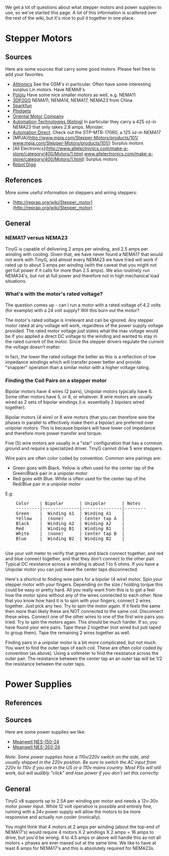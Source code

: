 We get a lot of questions about what stepper motors and power supplies to use, so we've started this page. A lot of this information is scattered over the rest of the wiki, but it's nice to pull it together in one place.

# Stepper Motors

## Sources

Here are some sources that carry some good motors. Please feel free to add your favorites.
* [Alltronics](http://www.alltronics.com/cgi-bin/category/55) See the OSM's in particular. Often have some interesting surplus Lin motors. Have NEMA8's
* [Pololu](http://www.pololu.com/category/87/stepper-motors) Have some nice smaller motors as well, e.g. NEMA11
* [3DP2GO](http://www.3dp2go.com/stepper-motor-c-68.html) NEMA11, NEMA14, NEMA17, NEMA23 from China
* [Sparkfun](https://www.sparkfun.com/categories/178)
* [Phidgets](http://www.phidgets.com/products.php?category=23)
* [Oriental Motor Company](http://www.omc-stepperonline.com/)
* [Automation Technologies (Keling)](http://www.automationtechnologiesinc.com/) In particular they carry a 425 oz-in NEMA23 that only takes 2.8 amps. Monster.
* [Automation Direct](http://www.automationdirect.com/adc/Shopping/Catalog/Motion_Control/Stepper_Systems). Check out the STP-MTR-17060, a 125 oz-in NEMA17
* [MPJA](http://www.mpja.com/Stepper-Motors/products/101/ www.mpja.com/Stepper-Motors/products/101/) Surplus motors
* [All Electronics](http://www.allelectronics.com/make-a-store/category/400/Motors/1.html www.allelectronics.com/make-a-store/category/400/Motors/1.html) Surplus motors
* [Robot Digg](http://robotdigg.com/category/13/More-than-3D-Printing)

## References

More some useful information on steppers and wiring steppers:
* [http://reprap.org/wiki/Stepper_motor](http://reprap.org/wiki/Stepper_motor)

## General

### NEMA17 versus NEMA23
TinyG is capable of delivering 2 amps per winding, and 2.5 amps per winding with cooling. Given that, we have never found a NEMA17 that would not work with TinyG, and almost every NEMA23 we have tried will work if rated up to about 3 amps per winding (with the caveat that you might not get full power if it calls for more than 2.5 amps). We also routinely run NEMA34's, but not at full power and therefore not in high mechanical load situations. 

### What's with the motor's rated voltage?
The question comes up - can I run a motor with a rated voltage of 4.2 volts (for example) with a 24 volt supply? Will this burn out the motor?

The motor's rated voltage is irrelevant and can be ignored. Any stepper motor rated at any voltage will work, regardless of the power supply voltage provided. The rated motor voltage just states what the max voltage would be if you applied a direct DC voltage to the winding and wanted to stay in the rated current of the motor. Since the stepper drivers regulate the current the voltage doesn’t matter.

In fact, the lower the rated voltage the better as this is a reflection of low impedance windings which will transfer power better and provide "snappier" operation than a similar motor with a higher voltage rating. 

### Finding the Coil Pairs on a stepper motor

Bipolar motors have 4 wires (2 pairs), Unipolar motors typically have 6. Some other motors have 5, or 8, or whatever. 8 wire motors are usually wired as 2 sets of bipolar windings (i.e. essentially 2 bipolars wired together). 

Bipolar motors (4 wire) or 8 wire motors (that you can therefore wire the phases in parallel to effectively make them a bipolar) are preferred over unipolar motors. This is because bipolars will have lower coil impedance and therefore more power transfer and torque.

Five (5) wire motors are usually in a "star" configuration that has a common ground and require a specialized driver. TinyG cannot drive 5 wire steppers.

Wire pairs are often color coded by convention. Common wire pairings are:
* Green goes with Black. Yellow is often used for the center tap of the Green/Black pair in a unipolar motor
* Red goes with Blue. White is often used for the center tap of the Red/Blue pair in a unipolar motor

E.g:

<pre>
	Color    | Bipolar      | Unipolar      | Notes
	---------|--------------|---------------|--------
	Green    |  Winding A1  | Winding A1    |
	Yellow   |  (none)      | Center tap A  |
	Black    |  Winding A2  | Winding A2    |
	Red      |  Winding B1  | Winding B1    |
	White    |  (none)      | Center tap B  |
	Blue     |  Winding B2  | Winding B2    |

</pre>

Use your volt meter to verify that green and black connect together, and red and blue connect together, and that they don't connect to the other pair. Typical DC resistance across a winding is about 1 to 5 ohms. If you have a Unipolar motor you can just leave the center taps disconnected.

Here's a shortcut to finding wire pairs for a bipolar (4 wire) motor. Spin your stepper motor with your fingers. Depending on the size / holding torque this could be easy or pretty hard. All you really want from this is to get a feel how the motor spins without any of the wires connected to each other. Now that you know how hard it is to spin with your fingers, connect 2 wires together. Just pick any two. Try to spin the motor again. If it feels the same then more than likely these are NOT connected to the same coil. Disconnect these wires. Connect one of the other wires to one of the first wire pairs you tried. Try to spin the motors again. This should be much harder. If so, you have found your wire pairs. Tape these 2 together (not wired but just taped to group them). Tape the remaining 2 wires together as well. 

Finding pairs in a unipolar motor is a bit more complicated, but not much. You want to find the outer taps of each coil. These are often color coded by convention (as above). Using a voltmeter to find the resistance across the outer pair. The resistance between the center tap an an outer tap will be 1/2 the resistance between the outer taps. 

# Power Supplies

## References

## Sources

Here are some power supplies we like: 
* [Meanwell NES-150-24](http://www.mouser.com/ProductDetail/Mean-Well/NES150-24/?qs=sGAEpiMZZMsPs3th5F8koDNPbuqd%252bfezne6r6bnnXjA%3d)
* [Meanwell NES-350-24](http://www.mouser.com/ProductDetail/Mean-Well/NES-350-24/?qs=%2fha2pyFaduhxfhzsenBkIkgMfhBr0hSVdTJWNZMLFL2wp6eI7VH7oQ%3d%3d)


_Note: Some power supplies have a 110v/220v switch on the side, and usually shipped in the 220v position. Be sure to switch the AC input from 220v to 110v if you are in the US or a 110v mains country. Most PSs will still work, but will audibly "click" and lose power if you don't set this correctly._

## General

TinyG v8 supports up to 2.5A per winding per motor and needs a 12v-30v motor power input. While 12 volt operation is possible and entirely fine, running with a 24v power supply will allow the motors to be more responsive and actually run cooler (ironically).

You might think that 4 motors at 2 amps per winding (about the top-end of NEMA17's) would require 4 motors X 2 windings X 2 amps = 16 amps to drive, but you'd be wrong. 4 to 4.5 amps or above will handle this as not all motors + phases are ever maxed out at the same time. We like to have at least 6 amps for NEMA17's and this is absolutely required for NEMA23s.